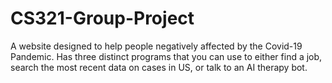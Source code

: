 # CS321-Group-Project

A website designed to help people negatively affected by the Covid-19 Pandemic.
Has three distinct programs that you can use to either find a job, search the most recent data on cases in US, or talk to an AI therapy bot.
